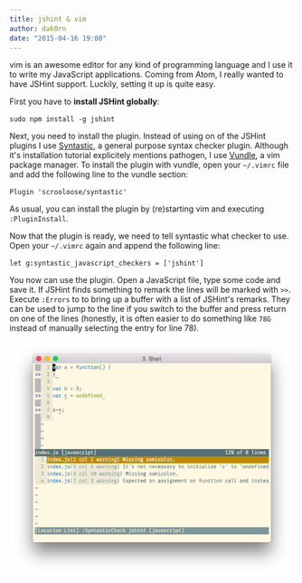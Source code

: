```yaml
---
title: jshint & vim
author: dak0rn
date: "2015-04-16 19:00"
---
```


vim is an awesome editor for any kind of programming language and I
use it to write my JavaScript applications. Coming from Atom, I really
wanted to have JSHint support. Luckily, setting it up is quite easy.

First you have to **install JSHint globally**:

```shell
sudo npm install -g jshint
```

Next, you need to install the plugin. Instead of using on of the JSHint
plugins I use [Syntastic](https://github.com/scrooloose/syntastic), a
general purpose syntax checker plugin.
Although it's installation tutorial explicitely mentions pathogen,
I use [Vundle](https://github.com/gmarik/Vundle.vim), a vim package
manager. To install the plugin with vundle, open your `~/.vimrc` file
and add the following line to the vundle section:

```vimL
Plugin 'scrooloose/syntastic'
```

As usual, you can install the plugin by (re)starting vim and executing
`:PluginInstall`.

Now that the plugin is ready, we need to tell syntastic what checker to
use. Open your `~/.vimrc` again and append the following line:

```vimL
let g:syntastic_javascript_checkers = ['jshint']
```

You now can use the plugin. Open a JavaScript file, type some code
and save it. If JSHint finds something to remark the lines will be
marked with `>>`. Execute `:Errors` to to bring up a buffer with a
list of JSHint's remarks. They can be used to jump to the line if
you switch to the buffer and press return on one of the lines
(honestly, it is often easier to do something like `78G` instead
of manually selecting the entry for line 78).

[![](img/vimjshint.png)](img/vimjshint.png)
